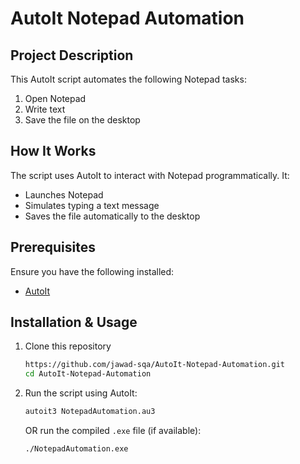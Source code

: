 # AutoIt Notepad Automation

## Project Description
This AutoIt script automates the following Notepad tasks:
1. Open Notepad
2. Write text
3. Save the file on the desktop

## How It Works
The script uses AutoIt to interact with Notepad programmatically. It:
- Launches Notepad
- Simulates typing a text message
- Saves the file automatically to the desktop

## Prerequisites
Ensure you have the following installed:
- [AutoIt](https://www.autoitscript.com/site/autoit/)

## Installation & Usage
1. Clone this repository
   ```sh
   https://github.com/jawad-sqa/AutoIt-Notepad-Automation.git
   cd AutoIt-Notepad-Automation
   ```
2. Run the script using AutoIt:
   ```sh
   autoit3 NotepadAutomation.au3
   ```
   OR run the compiled `.exe` file (if available):
   ```sh
   ./NotepadAutomation.exe
   ```

